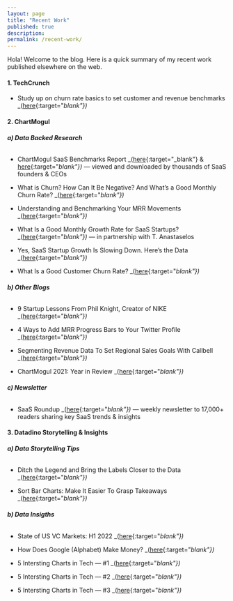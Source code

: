 ```yaml
---
layout: page
title: "Recent Work"
published: true
description: 
permalink: /recent-work/
---
```


Hola! Welcome to the blog. Here is a quick summary of my recent work published elsewhere on the web.

#### **1. TechCrunch**

- Study up on churn rate basics to set customer and revenue benchmarks _([here](https://techcrunch.com/2022/04/20/study-up-on-churn-rate-basics-to-set-customer-and-revenue-benchmarks/){:target="_blank"})_


#### **2. ChartMogul**

###### **a) Data Backed Research**

- ChartMogul SaaS Benchmarks Report _([here](https://chartmogul.com/saas-benchmarks-report/){:target="_blank"} & [here](https://twitter.com/heysidjain/status/1531550998342287362){:target="_blank"})_ — viewed and downloaded by thousands of SaaS founders & CEOs

- What is Churn? How Can It Be Negative? And What’s a Good Monthly Churn Rate? _([here](https://chartmogul.com/blog/churn-basics-and-benchmarks/){:target="_blank"})_

- Understanding and Benchmarking Your MRR Movements _([here](https://chartmogul.com/blog/understanding-mrr-movements/){:target="_blank"})_

- What Is a Good Monthly Growth Rate for SaaS Startups? _([here](https://chartmogul.com/blog/good-monthly-growth-rate/){:target="_blank"})_ — in partnership with T. Anastaselos

- Yes, SaaS Startup Growth Is Slowing Down. Here’s the Data _([here](https://chartmogul.com/blog/slowing-startup-growth/){:target="_blank"})_

- What Is a Good Customer Churn Rate? _([here](https://chartmogul.com/blog/good-customer-churn-rate/){:target="_blank"})_

###### **b) Other Blogs**

- 9 Startup Lessons From Phil Knight, Creator of NIKE _([here](https://chartmogul.com/blog/startup-lessons-from-nike/){:target="_blank"})_

- 4 Ways to Add MRR Progress Bars to Your Twitter Profile _([here](https://chartmogul.com/blog/twitter-mrr-bars/){:target="_blank"})_

- Segmenting Revenue Data To Set Regional Sales Goals With Callbell _([here](https://chartmogul.com/blog/setting-goals-callbell/){:target="_blank"})_

- ChartMogul 2021: Year in Review _([here](https://chartmogul.com/blog/2021-in-review/){:target="_blank"})_

###### **c) Newsletter**

- SaaS Roundup _([here](https://chartmogul.com/resources/saas-roundup/){:target="_blank"})_ — weekly newsletter to 17,000+ readers sharing key SaaS trends & insights


#### **3. Datadino Storytelling & Insights**


###### **a) Data Storytelling Tips**

- Ditch the Legend and Bring the Labels Closer to the Data _([here](https://datadino.substack.com/p/ditch-the-legend-and-bring-the-labels){:target="_blank"})_

- Sort Bar Charts: Make It Easier To Grasp Takeaways _([here](https://datadino.substack.com/p/sort-bar-charts){:target="_blank"})_


###### **b) Data Insigths**


- State of US VC Markets: H1 2022 _([here](https://www.linkedin.com/posts/heysidjain_datadino-issue-1-state-of-us-vc-markets-activity-6957030378469519360-xKbb?utm_source=linkedin_share&utm_medium=member_desktop_web){:target="_blank"})_

- How Does Google (Alphabet) Make Money? _([here](https://www.linkedin.com/posts/heysidjain_how-does-google-make-money-activity-6885839580738682880-RoBG?utm_source=linkedin_share&utm_medium=member_desktop_web){:target="_blank"})_

- 5 Intersting Charts in Tech — #1 _([here](https://www.linkedin.com/posts/heysidjain_5-interesting-charts-in-tech-this-week-activity-6878226221713408000-dgLN?utm_source=linkedin_share&utm_medium=member_desktop_web){:target="_blank"})_

- 5 Intersting Charts in Tech — #2 _([here](https://www.linkedin.com/posts/heysidjain_5-interesting-charts-in-tech-this-week-activity-6880767708074524672-XMl3?utm_source=linkedin_share&utm_medium=member_desktop_web){:target="_blank"})_

- 5 Intersting Charts in Tech — #3 _([here](https://www.linkedin.com/posts/heysidjain_5-interesting-charts-in-tech-this-week-activity-6883313792000782336-JRdC?utm_source=linkedin_share&utm_medium=member_desktop_web){:target="_blank"})_
